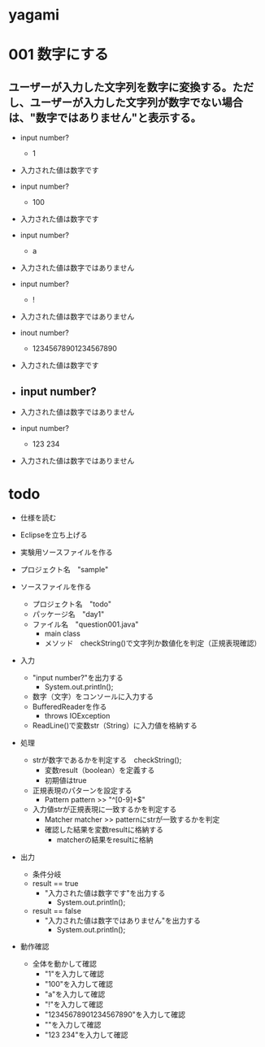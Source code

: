 # yagami

# 001 数字にする
## ユーザーが入力した文字列を数字に変換する。ただし、ユーザーが入力した文字列が数字でない場合は、"数字ではありません"と表示する。

- input number?
  - 1
- 入力された値は数字です

- input number?
   - 100
- 入力された値は数字です

- input number?
   - a
- 入力された値は数字ではありません

- input number?
   - !
- 入力された値は数字ではありません

- inout number?
   - 12345678901234567890
- 入力された値は数字です

- input number?
   - 
- 入力された値は数字ではありません

- input number?
   - 123 234
-  入力された値は数字ではありません


# todo
- 仕様を読む
- Eclipseを立ち上げる

- 実験用ソースファイルを作る
 - プロジェクト名　"sample"

- ソースファイルを作る
   - プロジェクト名　"todo"
   - パッケージ名　"day1"
   - ファイル名　"question001.java"
      - main class
      - メソッド　checkString()で文字列か数値化を判定（正規表現確認）

- 入力
    - "input number?"を出力する
      - System.out.println();
   - 数字（文字）をコンソールに入力する
    - BufferedReaderを作る
       - throws IOException
     - ReadLine()で変数str（String）に入力値を格納する

- 処理
    - strが数字であるかを判定する　checkString();
      - 変数result（boolean）を定義する
       - 初期値はtrue
    - 正規表現のパターンを設定する
      - Pattern pattern >> "^[0-9]+$"
    - 入力値strが正規表現に一致するかを判定する
      - Matcher matcher >> patternにstrが一致するかを判定
      - 確認した結果を変数resultに格納する
          - matcherの結果をresultに格納


- 出力
   - 条件分岐
   - result == true
     - "入力された値は数字です"を出力する
       - System.out.println();
   - result == false
     - "入力された値は数字ではありません"を出力する
        - System.out.println();

- 動作確認
   - 全体を動かして確認
       - "1"を入力して確認
       - "100"を入力して確認
       - "a"を入力して確認
       - "!"を入力して確認
       - "12345678901234567890"を入力して確認
       - ""を入力して確認
       - "123 234"を入力して確認

